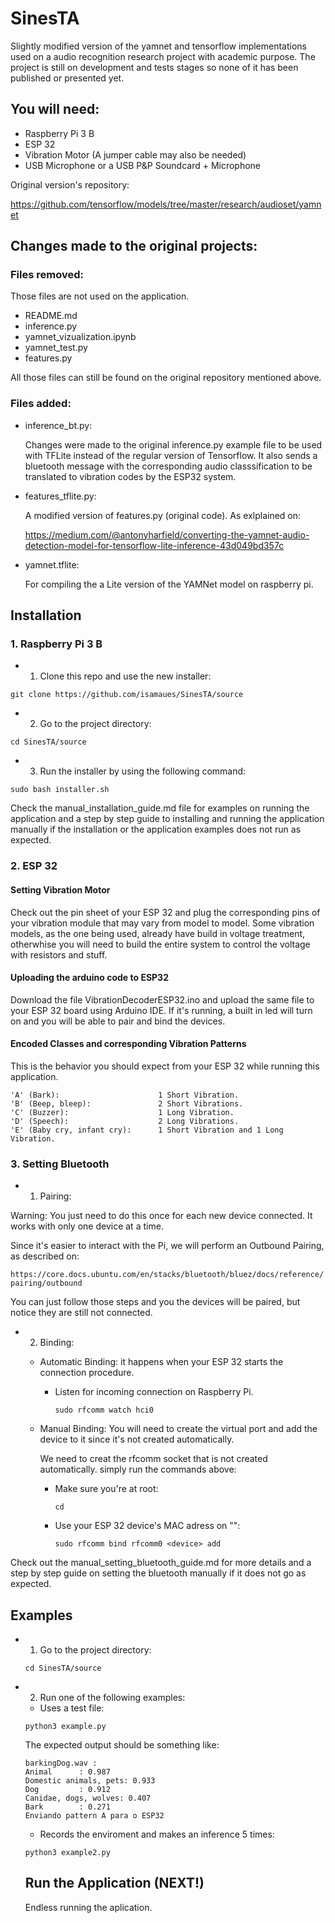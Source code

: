# SinesTA
  Slightly modified version of the yamnet and tensorflow implementations used on a audio recognition research project with academic purpose. The project is still on development and tests stages so none of it has been published or presented yet.

## You will need:
- Raspberry Pi 3 B
- ESP 32
- Vibration Motor (A jumper cable may also be needed)
- USB Microphone or a USB P&P Soundcard + Microphone

Original version's repository:

https://github.com/tensorflow/models/tree/master/research/audioset/yamnet

## Changes made to the original projects:
### Files removed:

Those files are not used on the application.
- README.md
- inference.py
- yamnet_vizualization.ipynb
- yamnet_test.py
- features.py

All those files can still be found on the original repository mentioned above.

### Files added:
- inference_bt.py:

  Changes were made to the original inference.py example file to be used with TFLite instead of the regular version of Tensorflow. It also sends a bluetooth message with the corresponding audio classsification to be translated to vibration codes by the ESP32 system.

- features_tflite.py:

  A modified version of features.py (original code). As exlplained on:
  
  https://medium.com/@antonyharfield/converting-the-yamnet-audio-detection-model-for-tensorflow-lite-inference-43d049bd357c

- yamnet.tflite:

  For compiling the a Lite version of the YAMNet model on raspberry pi.

## Installation

### 1. Raspberry Pi 3 B
- 1. Clone this repo and use the new installer:

```git clone https://github.com/isamaues/SinesTA/source```
 
- 2. Go to the project directory:

```cd SinesTA/source```

- 3. Run the installer by using the following command:

```sudo bash installer.sh```

Check the manual_installation_guide.md file for examples on running the application and a step by step guide to installing and running the application manually if the installation or the application examples does not run as expected.

### 2. ESP 32

#### Setting Vibration Motor
Check out the pin sheet of your ESP 32 and plug the corresponding pins of your vibration module that may vary from model to model. Some vibration models, as the one being used, already have build in voltage treatment, otherwhise you will need to build the entire system to control the voltage with resistors and stuff.

#### Uploading the arduino code to ESP32

Download the file VibrationDecoderESP32.ino and upload the same file to your ESP 32 board using Arduino IDE. If it's running, a built in led will turn on and you will be able to pair and bind the devices.

#### Encoded Classes and corresponding Vibration Patterns

This is the behavior you should expect from your ESP 32 while running this application.

```
'A' (Bark):                      1 Short Vibration.
'B' (Beep, bleep):               2 Short Vibrations.
'C' (Buzzer):                    1 Long Vibration.
'D' (Speech):                    2 Long Vibrations.
'E' (Baby cry, infant cry):      1 Short Vibration and 1 Long Vibration.
```

### 3. Setting Bluetooth

- 1. Pairing:

Warning: You just need to do this once for each new device connected. It works with only one device at a time.

Since it's easier to interact with the Pi, we will perform an Outbound Pairing, as described on:

```https://core.docs.ubuntu.com/en/stacks/bluetooth/bluez/docs/reference/pairing/outbound```

You can just follow those steps and you the devices will be paired, but notice they are still not connected.

- 2. Binding:

  - Automatic Binding: it happens when your ESP 32 starts the connection procedure.
    - Listen for incoming connection on Raspberry Pi.

        ```sudo rfcomm watch hci0```
        
  - Manual Binding: You will need to create the virtual port and add the device to it since it's not created automatically.

    We need to creat the rfcomm socket that is not created automatically. simply run the commands above:

    - Make sure you're at root:
    
      ```cd```

    - Use your ESP 32 device's MAC adress on "<device>":

      ```sudo rfcomm bind rfcomm0 <device> add```


Check out the manual_setting_bluetooth_guide.md for more details and a step by step guide on setting the bluetooth manually if it does not go as expected.

## Examples

- 1. Go to the project directory:

  ```cd SinesTA/source```

- 2. Run one of the following examples:

  - Uses a test file:
  
  ```python3 example.py```
  
  The expected output should be something like:
  
  ```
  barkingDog.wav :
  Animal      : 0.987
  Domestic animals, pets: 0.933
  Dog         : 0.912
  Canidae, dogs, wolves: 0.407
  Bark        : 0.271
  Enviando pattern A para o ESP32
  ```
  
  - Records the enviroment and makes an inference 5 times:
  
  ```python3 example2.py```
  
  ## Run the Application (NEXT!)
  Endless running the aplication.
